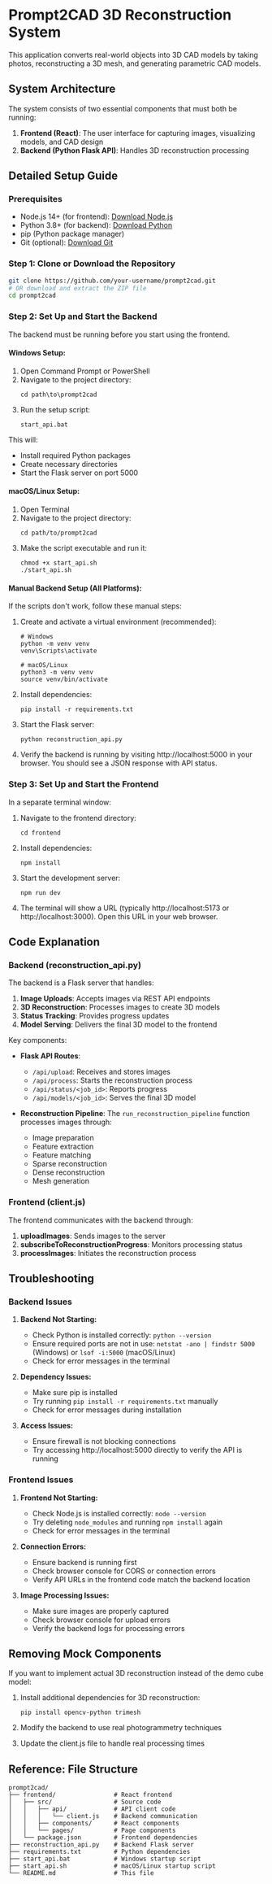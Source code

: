# Prompt2CAD 3D Reconstruction System

This application converts real-world objects into 3D CAD models by taking photos, reconstructing a 3D mesh, and generating parametric CAD models.

## System Architecture

The system consists of two essential components that must both be running:

1. **Frontend (React)**: The user interface for capturing images, visualizing models, and CAD design
2. **Backend (Python Flask API)**: Handles 3D reconstruction processing

## Detailed Setup Guide

### Prerequisites

- Node.js 14+ (for frontend): [Download Node.js](https://nodejs.org/)
- Python 3.8+ (for backend): [Download Python](https://www.python.org/downloads/)
- pip (Python package manager)
- Git (optional): [Download Git](https://git-scm.com/downloads)

### Step 1: Clone or Download the Repository

```bash
git clone https://github.com/your-username/prompt2cad.git
# OR download and extract the ZIP file
cd prompt2cad
```

### Step 2: Set Up and Start the Backend

The backend must be running before you start using the frontend.

#### Windows Setup:

1. Open Command Prompt or PowerShell
2. Navigate to the project directory:
   ```
   cd path\to\prompt2cad
   ```
3. Run the setup script:
   ```
   start_api.bat
   ```
   
This will:
- Install required Python packages
- Create necessary directories
- Start the Flask server on port 5000

#### macOS/Linux Setup:

1. Open Terminal
2. Navigate to the project directory:
   ```
   cd path/to/prompt2cad
   ```
3. Make the script executable and run it:
   ```
   chmod +x start_api.sh
   ./start_api.sh
   ```

#### Manual Backend Setup (All Platforms):

If the scripts don't work, follow these manual steps:

1. Create and activate a virtual environment (recommended):
   ```
   # Windows
   python -m venv venv
   venv\Scripts\activate
   
   # macOS/Linux
   python3 -m venv venv
   source venv/bin/activate
   ```

2. Install dependencies:
   ```
   pip install -r requirements.txt
   ```

3. Start the Flask server:
   ```
   python reconstruction_api.py
   ```

4. Verify the backend is running by visiting http://localhost:5000 in your browser. You should see a JSON response with API status.

### Step 3: Set Up and Start the Frontend

In a separate terminal window:

1. Navigate to the frontend directory:
   ```
   cd frontend
   ```

2. Install dependencies:
   ```
   npm install
   ```

3. Start the development server:
   ```
   npm run dev
   ```

4. The terminal will show a URL (typically http://localhost:5173 or http://localhost:3000). Open this URL in your web browser.

## Code Explanation

### Backend (reconstruction_api.py)

The backend is a Flask server that handles:

1. **Image Uploads**: Accepts images via REST API endpoints
2. **3D Reconstruction**: Processes images to create 3D models
3. **Status Tracking**: Provides progress updates
4. **Model Serving**: Delivers the final 3D model to the frontend

Key components:

- **Flask API Routes**:
  - `/api/upload`: Receives and stores images
  - `/api/process`: Starts the reconstruction process
  - `/api/status/<job_id>`: Reports progress
  - `/api/models/<job_id>`: Serves the final 3D model

- **Reconstruction Pipeline**:
  The `run_reconstruction_pipeline` function processes images through:
  - Image preparation
  - Feature extraction
  - Feature matching
  - Sparse reconstruction
  - Dense reconstruction
  - Mesh generation

### Frontend (client.js)

The frontend communicates with the backend through:

1. **uploadImages**: Sends images to the server
2. **subscribeToReconstructionProgress**: Monitors processing status
3. **processImages**: Initiates the reconstruction process

## Troubleshooting

### Backend Issues

1. **Backend Not Starting:**
   - Check Python is installed correctly: `python --version`
   - Ensure required ports are not in use: `netstat -ano | findstr 5000` (Windows) or `lsof -i:5000` (macOS/Linux)
   - Check for error messages in the terminal

2. **Dependency Issues:**
   - Make sure pip is installed
   - Try running `pip install -r requirements.txt` manually
   - Check for error messages during installation

3. **Access Issues:**
   - Ensure firewall is not blocking connections
   - Try accessing http://localhost:5000 directly to verify the API is running

### Frontend Issues

1. **Frontend Not Starting:**
   - Check Node.js is installed correctly: `node --version`
   - Try deleting `node_modules` and running `npm install` again
   - Check for error messages in the terminal

2. **Connection Errors:**
   - Ensure backend is running first
   - Check browser console for CORS or connection errors
   - Verify API URLs in the frontend code match the backend location

3. **Image Processing Issues:**
   - Make sure images are properly captured
   - Check browser console for upload errors
   - Verify the backend logs for processing errors

## Removing Mock Components

If you want to implement actual 3D reconstruction instead of the demo cube model:

1. Install additional dependencies for 3D reconstruction:
   ```
   pip install opencv-python trimesh
   ```

2. Modify the backend to use real photogrammetry techniques
3. Update the client.js file to handle real processing times

## Reference: File Structure

```
prompt2cad/
├── frontend/                # React frontend
│   ├── src/                 # Source code
│   │   ├── api/             # API client code
│   │   │   └── client.js    # Backend communication
│   │   ├── components/      # React components
│   │   └── pages/           # Page components
│   └── package.json         # Frontend dependencies
├── reconstruction_api.py    # Backend Flask server
├── requirements.txt         # Python dependencies
├── start_api.bat            # Windows startup script
├── start_api.sh             # macOS/Linux startup script
└── README.md                # This file
``` 
